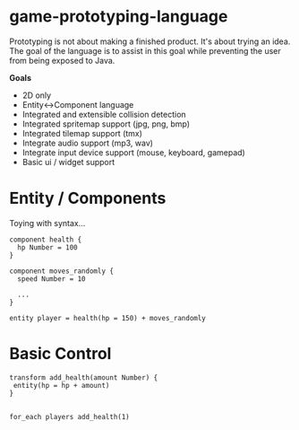 # game-prototyping-language

Prototyping is not about making a finished product. It's about trying an idea. The goal of the language is to assist in this goal while preventing the user from being exposed to Java.

**Goals**

* 2D only
* Entity<->Component language
* Integrated and extensible collision detection
* Integrated spritemap support (jpg, png, bmp)
* Integrated tilemap support (tmx)
* Integrate audio support (mp3, wav)
* Integrate input device support (mouse, keyboard, gamepad)
* Basic ui / widget support


# Entity / Components

Toying with syntax...

```
component health {
  hp Number = 100
}

component moves_randomly {
  speed Number = 10
  
  ...
}
```

```
entity player = health(hp = 150) + moves_randomly
```

# Basic Control

```
transform add_health(amount Number) {
 entity(hp = hp + amount)
}


for_each players add_health(1)
```

